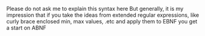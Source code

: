 Please do not ask me to explain this syntax here
But generally, it is my impression that if you take the ideas from extended regular expressions, like curly brace enclosed min, max values, .etc and apply them to EBNF
you get a start on ABNF

